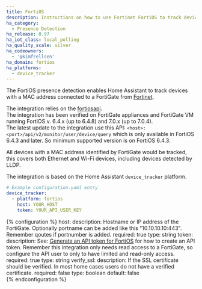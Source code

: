 ```yaml
---
title: FortiOS
description: Instructions on how to use Fortinet FortiOS to track devices in Home Assistant.
ha_category:
  - Presence Detection
ha_release: 0.97
ha_iot_class: local_polling
ha_quality_scale: silver
ha_codeowners:
  - '@kimfrellsen'
ha_domain: fortios
ha_platforms:
  - device_tracker
---
```


The FortiOS presence detection enables Home Assistant to track devices with a MAC address connected to a FortiGate from [Fortinet](https://www.fortinet.com).

The integration relies on the [fortiosapi](https://pypi.org/project/fortiosapi/).  
The integration has been verified on FortiGate appliances and FortiGate VM running FortiOS v. 6.4.x (up to 6.4.8) and 7.0.x (up to 7.0.4).  
The latest update to the integration use this API: ```<host>:<port>/api/v2/monitor/user/device/query``` which is only available in FortiOS 6.4.3 and later. So minimum supported version is on FortiOS 6.4.3.

All devices with a MAC address identified by FortiGate would be tracked, this covers both Ethernet and Wi-Fi devices, including devices detected by LLDP.

The integration is based on the Home Assistant `device_tracker` platform.

```yaml
# Example configuration.yaml entry
device_tracker:
  - platform: fortios
    host: YOUR_HOST
    token: YOUR_API_USER_KEY
```

{% configuration %}
  host:
    description: Hostname or IP address of the FortiGate. Optionally portname can be added like this "10.10.10.10:443". Remember qoutes if portnumber is added.
    required: true
    type: string
  token:
    description: See: [Generate an API token for FortiOS](https://docs.fortinet.com/document/forticonverter/6.2.0/online-help/866905/connect-fortigate-device-via-api-token) for how to create an API token. Remember this integration only needs read access to a FortiGate, so configure the API user to only to have limited and read-only access.
    required: true
    type: string
  verify_ssl:
    description: If the SSL certificate should be verified. In most home cases users do not have a verified certificate.
    required: false
    type: boolean
    default: false  
{% endconfiguration %}
